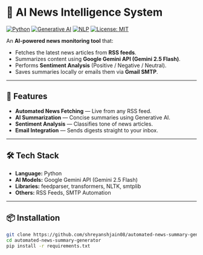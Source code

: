 # 📰 AI News Intelligence System

[![Python](https://img.shields.io/badge/Python-3.9+-blue.svg)](https://www.python.org/)
[![Generative AI](https://img.shields.io/badge/Generative%20AI-Google%20Gemini%202.5%20Flash-green)]()
[![NLP](https://img.shields.io/badge/NLP-Transformers-yellow)]()
[![License: MIT](https://img.shields.io/badge/License-MIT-green.svg)](LICENSE)

An **AI-powered news monitoring tool** that:
- Fetches the latest news articles from **RSS feeds**.
- Summarizes content using **Google Gemini API (Gemini 2.5 Flash)**.
- Performs **Sentiment Analysis** (Positive / Negative / Neutral).
- Saves summaries locally or emails them via **Gmail SMTP**.

---

## 🚀 Features
- **Automated News Fetching** — Live from any RSS feed.
- **AI Summarization** — Concise summaries using Generative AI.
- **Sentiment Analysis** — Classifies tone of news articles.
- **Email Integration** — Sends digests straight to your inbox.

---

## 🛠 Tech Stack
- **Language:** Python
- **AI Models:** Google Gemini API (Gemini 2.5 Flash)
- **Libraries:** feedparser, transformers, NLTK, smtplib
- **Others:** RSS Feeds, SMTP Automation

---


## 📦 Installation
```bash
git clone https://github.com/shreyanshjain08/automated-news-summary-generator.git
cd automated-news-summary-generator
pip install -r requirements.txt
